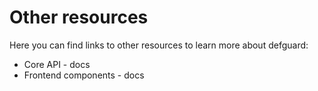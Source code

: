# Other resources

Here you can find links to other resources to learn more about defguard:

* Core API - docs
* Frontend components - docs
